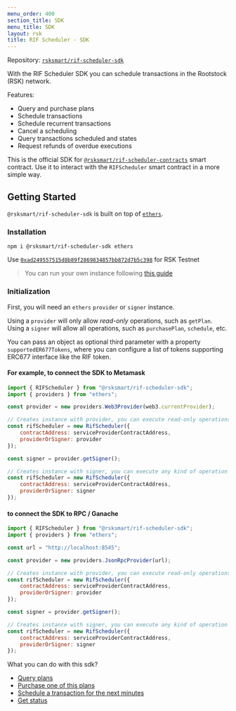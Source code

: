 ```yaml
---
menu_order: 400
section_title: SDK
menu_title: SDK
layout: rsk
title: RIF Scheduler - SDK
---
```


Repository: [`rsksmart/rif-scheduler-sdk`](https://github.com/rsksmart/rif-scheduler-sdk)

With the RIF Scheduler SDK you can schedule transactions in the Rootstock (RSK) network.

Features:

- Query and purchase plans
- Schedule transactions
- Schedule recurrent transactions
- Cancel a scheduling
- Query transactions scheduled and states
- Request refunds of overdue executions

This is the official SDK for [`@rsksmart/rif-scheduler-contracts`](https://github.com/rsksmart/rif-scheduler-contracts) smart contract. Use it to interact with the `RIFScheduler` smart contract in a more simple way.

## Getting Started

`@rsksmart/rif-scheduler-sdk` is built on top of [`ethers`](https://docs.ethers.io/).

### Installation

```
npm i @rsksmart/rif-scheduler-sdk ethers
```

Use [`0xad249557515d8b89f2869834857bb872d7b5c398`](https://explorer.testnet.rsk.co/address/0xad249557515d8b89f2869834857bb872d7b5c398) for RSK Testnet
> You can run your own instance following [this guide](https://developers.rsk.co/rif/scheduler/run/)

### Initialization

First, you will need an `ethers` `provider` or `signer` instance.

Using a `provider` will only allow _read-only_ operations, such as `getPlan`. Using a `signer` will allow all operations, such as `purchasePlan`, `schedule`, etc.

You can pass an object as optional third parameter with a property `supportedER677Tokens`, where you can configure a list of tokens supporting ERC677 interface like the RIF token.

#### For example, to connect the SDK to Metamask

```javascript
import { RIFScheduler } from "@rsksmart/rif-scheduler-sdk";
import { providers } from "ethers";

const provider = new providers.Web3Provider(web3.currentProvider);

// Creates instance with provider, you can execute read-only operations
const rifScheduler = new RifScheduler({
    contractAddress: serviceProviderContractAddress,
    providerOrSigner: provider
});

const signer = provider.getSigner();

// Creates instance with signer, you can execute any kind of operation
const rifScheduler = new RifScheduler({
    contractAddress: serviceProviderContractAddress,
    providerOrSigner: signer
});
```

#### to connect the SDK to RPC / Ganache

```javascript
import { RIFScheduler } from "@rsksmart/rif-scheduler-sdk";
import { providers } from "ethers";

const url = "http://localhost:8545";

const provider = new providers.JsonRpcProvider(url);

// Creates instance with provider, you can execute read-only operations
const rifScheduler = new RifScheduler({
    contractAddress: serviceProviderContractAddress,
    providerOrSigner: provider
});

const signer = provider.getSigner();

// Creates instance with signer, you can execute any kind of operation
const rifScheduler = new RifScheduler({
    contractAddress: serviceProviderContractAddress,
    providerOrSigner: signer
});
```

What you can do with this sdk?

- [Query plans](query-plans)
- [Purchase one of this plans](purchasing-plan)
- [Schedule a transaction for the next minutes](scheduling)
- [Get status](states)
